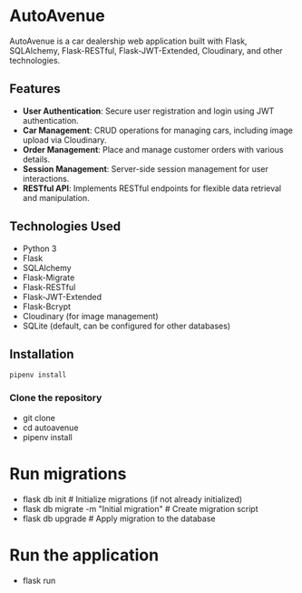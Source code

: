 # AutoAvenue

AutoAvenue is a car dealership web application built with Flask, SQLAlchemy, Flask-RESTful, Flask-JWT-Extended, Cloudinary, and other technologies.

## Features

- **User Authentication**: Secure user registration and login using JWT authentication.
- **Car Management**: CRUD operations for managing cars, including image upload via Cloudinary.
- **Order Management**: Place and manage customer orders with various details.
- **Session Management**: Server-side session management for user interactions.
- **RESTful API**: Implements RESTful endpoints for flexible data retrieval and manipulation.

## Technologies Used

- Python 3
- Flask
- SQLAlchemy
- Flask-Migrate
- Flask-RESTful
- Flask-JWT-Extended
- Flask-Bcrypt
- Cloudinary (for image management)
- SQLite (default, can be configured for other databases)

## Installation
`pipenv install`

### Clone the repository


- git clone 
- cd autoavenue
- pipenv install


# Run migrations 
- flask db init  # Initialize migrations (if not already initialized)
- flask db migrate -m "Initial migration"  # Create migration script
- flask db upgrade  # Apply migration to the database

# Run the application
- flask run


